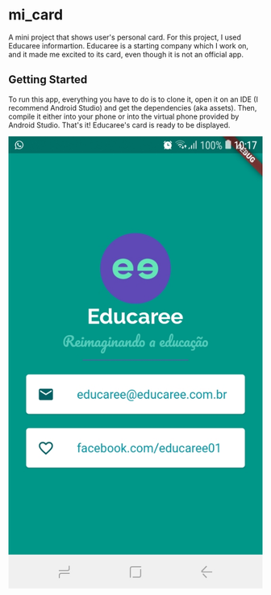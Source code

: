 # mi_card

A mini project that shows user's personal card. For this project, I used Educaree informartion. Educaree is a starting company which I work on, and it made me excited to its card, even though it is not an official app.

## Getting Started

To run this app, everything you have to do is to clone it, open it on an IDE (I recommend Android Studio) and get the dependencies (aka assets). Then, compile it either into your phone or into the virtual phone provided by Android Studio. That's it! Educaree's card is ready to be displayed.

![Educaree card](https://github.com/ottusp/Images/blob/master/Educaree_card.jpg?raw=true)
